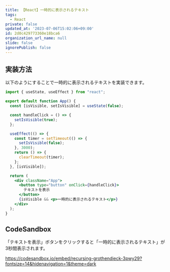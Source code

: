 ```yaml
---
title: 【React】一時的に表示されるテキスト
tags:
  - React
private: false
updated_at: '2023-07-06T15:02:06+09:00'
id: 2d0c429773360e18bca6
organization_url_name: null
slide: false
ignorePublish: false
---
```

## 実装方法

以下のようにすることで一時的に表示されるテキストを実装できます。

```jsx
import { useState, useEffect } from "react";

export default function App() {
  const [isVisible, setIsVisible] = useState(false);

  const handleClick = () => {
    setIsVisible(true);
  };

  useEffect(() => {
    const timer = setTimeout(() => {
      setIsVisible(false);
    }, 3000);
    return () => {
      clearTimeout(timer);
    };
  }, [isVisible]);

  return (
    <div className="App">
      <button type="button" onClick={handleClick}>
        テキストを表示
      </button>
      {isVisible && <p>一時的に表示されるテキスト</p>}
    </div>
  );
}
```


## CodeSandbox
「テキストを表示」ボタンをクリックすると「一時的に表示されるテキスト」が3秒間表示されます。

https://codesandbox.io/embed/recursing-grothendieck-3pwy29?fontsize=14&hidenavigation=1&theme=dark

